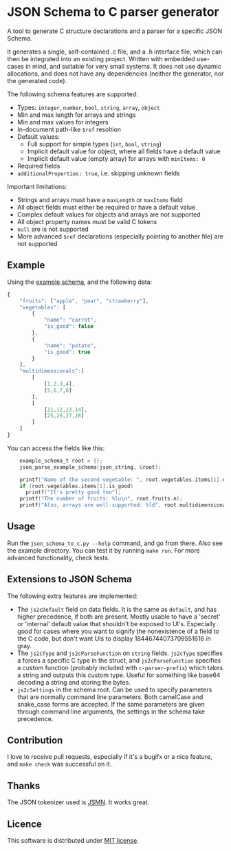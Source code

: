 JSON Schema to C parser generator
=================================

A tool to generate C structure declarations and a parser for a specific JSON Schema.

It generates a single, self-contained .c file, and a .h interface file, which can then be integrated into an existing project. Written with embedded use-cases in mind, and suitable for very small systems. It does not use dynamic allocations, and does not have any dependencies (neither the generator, nor the generated code).

The following schema features are supported:

* Types: `integer`, `number`, `bool`, `string`, `array`, `object`
* Min and max length for arrays and strings
* Min and max values for integers
* In-document path-like `$ref` resoltion
* Default values:
  * Full support for simple types (`int`, `bool`, `string`)
  * Implicit default value for object, where all fields have a default value
  * Implicit default value (empty array) for arrays with `minItems: 0`
* Required fields
* `additionalProperties: true`, i.e. skipping unknown fields

Important limitations:

* Strings and arrays must have a `maxLength` or `maxItems` field
* All object fields must either be required or have a default value
* Complex default values for objects and arrays are not supported
* All object property names must be valid C tokens
* `null` are is not supported
* More advanced `$ref` declarations (especially pointing to another file) are not supported

Example
-------

Using the [example schema](example/schema.json), and the following data:
```javascript
{
    "fruits": ["apple", "pear", "strawberry"],
    "vegetables": [
        {
            "name": "carrot",
            "is_good": false
        },
        {
            "name": "potato",
            "is_good": true
        }
    ],
    "multidimensionals":[
        [
            [1,2,3,4],
            [5,6,7,8]
        ],
        [
            [11,12,13,14],
            [25,26,27,28]
        ]
    ]
}
```

You can access the fields like this:
```c
    example_schema_t root = {};
    json_parse_example_schema(json_string, &root);

    printf("Name of the second vegetable: ", root.vegetables.items[1].name);
    if (root.vegetables.items[1].is_good)
      printf("It's pretty good too");
    printf("The number of fruits: %lu\n", root.fruits.n);
    printf("Also, arrays are well-supported: %ld", root.multidimensionals.items[1].items[0].items[1]);
```

Usage
-----

Run the `json_schema_to_c.py --help` command, and go from there. Also see the example directory. You can test it by running `make run`. For more advanced functionality, check tests.

Extensions to JSON Schema
-------------------------

The following extra features are implemented:
* The `js2cDefault` field on data fields. It is the same as `default`, and has higher precedence, if both are present. Mostly usable to have a 'secret' or 'internal' default value that shouldn't be exposed to UI's. Especially good for cases where you want to signify the nonexistence of a field to the C code, but don't want UIs to display 18446744073709551616 in gray.
* The `js2cType` and `js2cParseFunction` on `string` fields. `js2cType` specifies a forces a specific C type in the struct, and `js2cParseFunction` specifies a custom function (probably included with `c-parser-prefix`) which takes a string and outputs this custom type. Useful for something like base64 decoding a string and storing the bytes.
* `js2cSettings` in the schema root. Can be used to specify parameters that are normally command line parameters. Both camelCase and snake_case forms are accepted. If the same parameters are given through command line arguments, the settings in the schema take precedence.

Contribution
------------

I love to receive pull requests, especially if it's a bugifx or a nice feature, and `make check` was successful on it.

Thanks
------

The JSON tokenizer used is [JSMN](https://github.com/zserge/jsmn). It works great.

Licence
-------

This software is distributed under [MIT license](http://www.opensource.org/licenses/mit-license.php).
